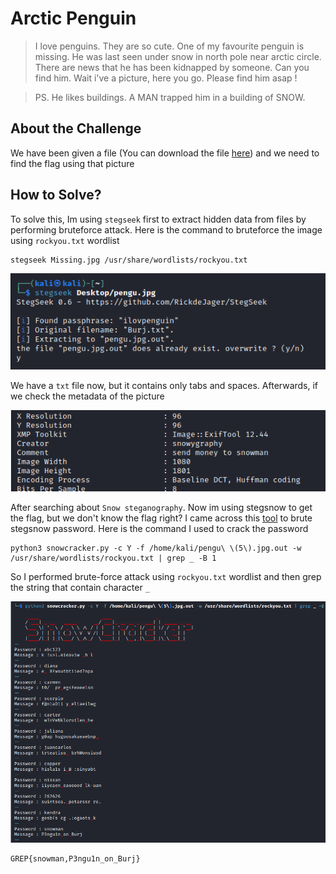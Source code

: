 # Arctic Penguin
> I love penguins. They are so cute. One of my favourite penguin is missing. He was last seen under snow in north pole near arctic circle. There are news that he has been kidnapped by someone. Can you find him. Wait i've a picture, here you go. Please find him asap !

> PS. He likes buildings. A MAN trapped him in a building of SNOW.

## About the Challenge
We have been given a file (You can download the file [here](pengu.jpg)) and we need to find the flag using that picture

## How to Solve?
To solve this, Im using `stegseek` first to extract hidden data from files by performing bruteforce attack. Here is the command to bruteforce the image using `rockyou.txt` wordlist

```shell
stegseek Missing.jpg /usr/share/wordlists/rockyou.txt
```

![stegseek](images/stegseek.png)

We have a `txt` file now, but it contains only tabs and spaces. Afterwards, if we check the metadata of the picture

![metadata](images/metadata.png)

After searching about `Snow steganography`. Now im using stegsnow to get the flag, but we don't know the flag right? I came across this [tool](https://github.com/0xHasanM/SnowCracker) to brute stegsnow password. Here is the command I used to crack the password

```shell
python3 snowcracker.py -c Y -f /home/kali/pengu\ \(5\).jpg.out -w /usr/share/wordlists/rockyou.txt | grep _ -B 1
```

So I performed brute-force attack using `rockyou.txt` wordlist and then grep the string that contain character `_`

![flag](images/flag.png)

```
GREP{snowman,P3ngu1n_on_Burj}
```